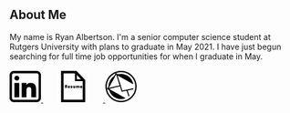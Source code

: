## About Me

My name is Ryan Albertson. I'm a senior computer science student at Rutgers University with plans to graduate in May 2021.
I have just begun searching for full time job opportunities for when I graduate in May.
<br> <br>
<a href="https://www.linkedin.com/in/ryanalbertson1"> <img src="./resources/icons/linkedInIcon.png" width="55" height="55"> </a>
<a href="https://drive.google.com/file/d/1XQc_ji346fFnSC3EkjSr4knQrcSTvSkh/view?usp=sharing"> <img src="./resources/icons/resumeIcon.png" width="55" height="55" Hspace=25> </a>
<a href="https://github.com/ryanalbertson/ryanalbertson/blob/main/myEmail.md"> <img src="./resources/icons/emailIcon.png" width="55" height="55"> </a>
